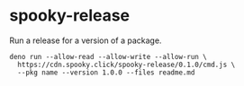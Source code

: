 # spooky-release

Run a release for a version of a package.

```shell
deno run --allow-read --allow-write --allow-run \
  https://cdn.spooky.click/spooky-release/0.1.0/cmd.js \
  --pkg name --version 1.0.0 --files readme.md
```